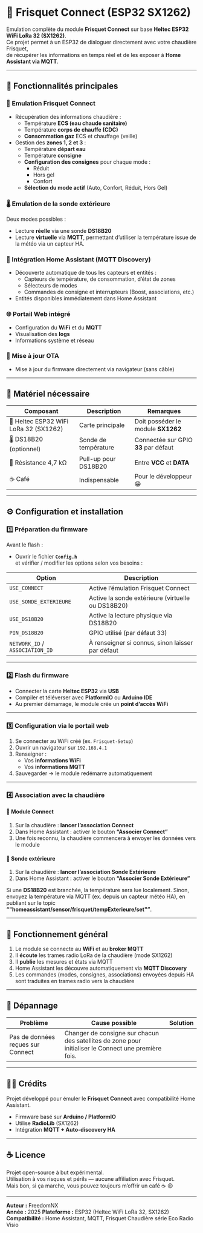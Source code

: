 # 🧠 Frisquet Connect (ESP32 SX1262)

Emulation complète du module **Frisquet Connect** sur base **Heltec ESP32 WiFi LoRa 32 (SX1262)**.  
Ce projet permet à un ESP32 de dialoguer directement avec votre chaudière Frisquet,  
de récupérer les informations en temps réel et de les exposer à **Home Assistant via MQTT**.

---

## 🚀 Fonctionnalités principales

### 🔧 Emulation Frisquet Connect
- Récupération des informations chaudière :
  - Température **ECS (eau chaude sanitaire)**
  - Température **corps de chauffe (CDC)**
  - **Consommation gaz** ECS et chauffage (veille)
- Gestion des **zones 1, 2 et 3** :
  - Température **départ eau**
  - Température **consigne**
  - **Configuration des consignes** pour chaque mode :
    - Réduit
    - Hors gel
    - Confort
  - **Sélection du mode actif** (Auto, Confort, Réduit, Hors Gel)

### 🌡️ Emulation de la sonde extérieure
Deux modes possibles :
- Lecture **réelle** via une sonde **DS18B20**
- Lecture **virtuelle** via **MQTT**, permettant d’utiliser la température issue de la météo via un capteur HA.

### 🧩 Intégration Home Assistant (MQTT Discovery)
- Découverte automatique de tous les capteurs et entités :
  - Capteurs de température, de consommation, d’état de zones
  - Sélecteurs de modes
  - Commandes de consigne et interrupteurs (Boost, associations, etc.)
- Entités disponibles immédiatement dans Home Assistant

### 🌐 Portail Web intégré
- Configuration du **WiFi** et du **MQTT**
- Visualisation des **logs**
- Informations système et réseau

### 🔁 Mise à jour OTA
- Mise à jour du firmware directement via navigateur (sans câble)

---

## 🧰 Matériel nécessaire

| Composant | Description | Remarques |
|------------|-------------|-----------|
| 🧠 Heltec ESP32 WiFi LoRa 32 (SX1262) | Carte principale | Doit posséder le module **SX1262** |
| 🌡️ DS18B20 (optionnel) | Sonde de température | Connectée sur GPIO **33** par défaut |
| 🔩 Résistance 4,7 kΩ | Pull-up pour DS18B20 | Entre **VCC** et **DATA** |
| ☕ Café | Indispensable | Pour le développeur 😁 |

---

## ⚙️ Configuration et installation

### 1️⃣ Préparation du firmware

Avant le flash :
- Ouvrir le fichier **`Config.h`**  
  et vérifier / modifier les options selon vos besoins :

| Option | Description |
|---------|-------------|
| `USE_CONNECT` | Active l’émulation Frisquet Connect |
| `USE_SONDE_EXTERIEURE` | Active la sonde extérieure (virtuelle ou DS18B20) |
| `USE_DS18B20` | Active la lecture physique via DS18B20 |
| `PIN_DS18B20` | GPIO utilisé (par défaut 33) |
| `NETWORK_ID` / `ASSOCIATION_ID` | À renseigner si connus, sinon laisser par défaut |

---

### 2️⃣ Flash du firmware

- Connecter la carte **Heltec ESP32** via **USB**  
- Compiler et téléverser avec **PlatformIO** ou **Arduino IDE**
- Au premier démarrage, le module crée un **point d’accès WiFi**

---

### 3️⃣ Configuration via le portail web

1. Se connecter au WiFi créé (ex. `Frisquet-Setup`)  
2. Ouvrir un navigateur sur `192.168.4.1`
3. Renseigner :
   - Vos **informations WiFi**
   - Vos **informations MQTT**
4. Sauvegarder → le module redémarre automatiquement

---

### 4️⃣ Association avec la chaudière

#### 🔹 Module Connect
1. Sur la chaudière : **lancer l’association Connect**  
2. Dans Home Assistant : activer le bouton **“Associer Connect”**
3. Une fois reconnu, la chaudière commencera à envoyer les données vers le module

#### 🔹 Sonde extérieure
1. Sur la chaudière : **lancer l’association Sonde Extérieure**
2. Dans Home Assistant : activer le bouton **“Associer Sonde Extérieure”**

Si une **DS18B20** est branchée, la température sera lue localement.
Sinon, envoyez la température via MQTT (ex. depuis un capteur météo HA), en publiant sur le topic **“"homeassistant/sensor/frisquet/tempExterieure/set"”**.

---

## 🔄 Fonctionnement général

1. Le module se connecte au **WiFi** et au **broker MQTT**
2. Il **écoute** les trames radio LoRa de la chaudière (mode SX1262)
3. Il **publie** les mesures et états via MQTT
4. Home Assistant les découvre automatiquement via **MQTT Discovery**
5. Les commandes (modes, consignes, associations) envoyées depuis HA  
   sont traduites en trames radio vers la chaudière

---

## 🔧 Dépannage

| Problème | Cause possible | Solution |
|-----------|----------------|----------|
| Pas de données reçues sur Connect | Changer de consigne sur chacun des satellites de zone pour initialiser le Connect une première fois.

---

## 🧑‍💻 Crédits

Projet développé pour émuler le **Frisquet Connect** avec compatibilité Home Assistant.  
- Firmware basé sur **Arduino / PlatformIO**
- Utilise **RadioLib** (SX1262)
- Intégration **MQTT + Auto-discovery HA**

---

## ☕ Licence

Projet open-source à but expérimental.  
Utilisation à vos risques et périls — aucune affiliation avec Frisquet.  
Mais bon, si ça marche, vous pouvez toujours m’offrir un café ☕ 😉

---

**Auteur :** FreedomNX  
**Année :** 2025
**Plateforme :** ESP32 (Heltec WiFi LoRa 32, SX1262)  
**Compatibilité :** Home Assistant, MQTT, Frisquet Chaudière série Eco Radio Visio
